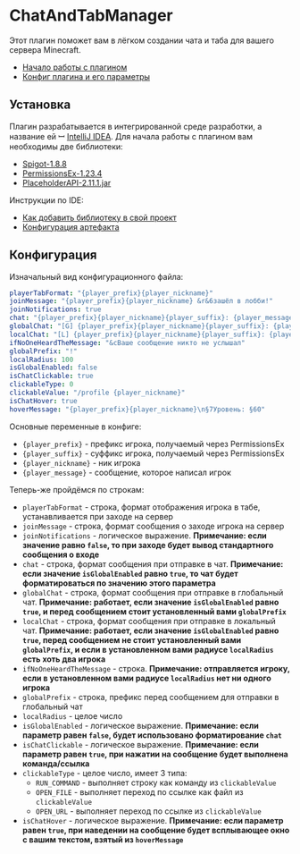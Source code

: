# ChatAndTabManager
Этот плагин поможет вам в лёгком создании чата и таба для вашего сервера Minecraft.
- [Начало работы с плагином](#Установка)
- [Конфиг плагина и его параметры](#Конфигурация)
## Установка
Плагин разрабатывается в интегрированной среде разработки, а название ей ꟷ [IntelliJ IDEA](https://jetbrains.com/idea/).
Для начала работы с плагином вам необходимы две библиотеки:
* [Spigot-1.8.8](https://getbukkit.org/download/spigot)
* [PermissionsEx-1.23.4](https://github.com/PEXPlugins/PermissionsEx/releases/tag/STABLE-1.23.4)
* [PlaceholderAPI-2.11.1.jar](https://github.com/PlaceholderAPI/PlaceholderAPI/releases/tag/2.11.1)

Инструкции по IDE:
* [Как добавить библиотеку в свой проект](https://www.jetbrains.com/help/idea/library.html#define-a-project-library)
* [Конфигурация артефакта](https://www.jetbrains.com/help/idea/working-with-artifacts.html#configure_artifact)
## Конфигурация
Изначальный вид конфигурационного файла:
```yaml
playerTabFormat: "{player_prefix}{player_nickname}"
joinMessage: "{player_prefix}{player_nickname} &r&6зашёл в лобби!"
joinNotifications: true
chat: "{player_prefix}{player_nickname}{player_suffix}: {player_message}"
globalChat: "[G] {player_prefix}{player_nickname}{player_suffix}: {player_message}"
localChat: "[L] {player_prefix}{player_nickname}{player_suffix}: {player_message}"
ifNoOneHeardTheMessage: "&cВаше сообщение никто не услышал"
globalPrefix: "!"
localRadius: 100
isGlobalEnabled: false
isChatClickable: true
clickableType: 0
clickableValue: "/profile {player_nickname}"
isChatHover: true
hoverMessage: "{player_prefix}{player_nickname}\n§7Уровень: §60"
```

Основные переменные в конфиге:
* `{player_prefix}` - префикс игрока, получаемый через PermissionsEx
* `{player_suffix}` - суффикс игрока, получаемый через PermissionsEx
* `{player_nickname}` - ник игрока
* `{player_message}` - сообщение, которое написал игрок

Теперь-же пройдёмся по строкам:
* `playerTabFormat` - строка, формат отображения игрока в табе, устанавливается при заходе на сервер
* `joinMessage` - строка, формат сообщения о заходе игрока на сервер
* `joinNotifications` - логическое выражение. **Примечание: если значение равно `false`, то при заходе будет вывод стандартного сообщения о входе**
* `chat` - строка, формат сообщения при отправке в чат. **Примечание: если значение `isGlobalEnabled` равно `true`, то чат будет форматироваться по значению этого параметра**
* `globalChat` - строка, формат сообщения при отправке в глобальный чат. **Примечание: работает, если значение `isGlobalEnabled` равно `true`, и перед сообщением стоит установленный вами `globalPrefix`**
* `localChat` - строка, формат сообщения при отправке в локальный чат. **Примечание: работает, если значение `isGlobalEnabled` равно `true`, перед сообщением не стоит установленный вами `globalPrefix`, и если в установленном вами радиусе `localRadius` есть хоть два игрока**
* `ifNoOneHeardTheMessage` - строка. **Примечание: отправляется игроку, если в установленном вами радиусе `localRadius` нет ни одного игрока**
* `globalPrefix` - строка, префикс перед сообщением для отправки в глобальный чат
* `localRadius` - целое число
* `isGlobalEnabled` - логическое выражение. **Примечание: если параметр равен `false`, будет использовано форматирование `chat`**
* `isChatClickable` - логическое выражение. **Примечание: если параметр равен `true`, при нажатии на сообщение будет выполнена команда/ссылка**
* `clickableType` - целое число, имеет 3 типа:
  * `RUN_COMMAND` - выполняет строку как команду из `clickableValue`
  * `OPEN_FILE` - выполняет переход по ссылке как файл из `clickableValue`
  * `OPEN_URL` - выполняет переход по ссылке из `clickableValue`
* `isChatHover` - логическое выражение. **Примечание: если параметр равен `true`, при наведении на сообщение будет всплывающее окно с вашим текстом, взятый из `hoverMessage`**